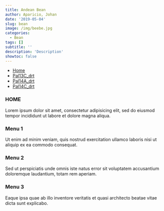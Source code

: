 ```yaml
---
title: Andean Bean
author: Aparicio, Johan
date: '2019-05-04'
slug: bean
image: /img/beebe.jpg 
categories:
  - Bean
tags: []
subtitle: ''
description: 'Description'
showtoc: false
---
```




<!--  Pruebas -->


   <ul class="nav nav-tabs">
    <li class="active"><a data-toggle="tab" href="#home">Home</a></li>
    <li><a data-toggle="tab" href="#menu1">Pal13C_drt</a></li>
    <li><a data-toggle="tab" href="#menu2">Pal14A_drt</a></li>
    <li><a data-toggle="tab" href="#menu3">Pal14C_drt</a></li>
  </ul>
  
  <div class="tab-content">
    <div id="home" class="tab-pane fade in active">
      <h3>HOME</h3>
      <p>Lorem ipsum dolor sit amet, consectetur adipisicing elit, sed do eiusmod tempor incididunt ut labore et dolore magna aliqua.</p>
    </div>
    <div id="menu1" class="tab-pane fade">
      <h3>Menu 1</h3>
      <p>Ut enim ad minim veniam, quis nostrud exercitation ullamco laboris nisi ut aliquip ex ea commodo consequat.</p>
    </div>
    <div id="menu2" class="tab-pane fade">
      <h3>Menu 2</h3>
      <p>Sed ut perspiciatis unde omnis iste natus error sit voluptatem accusantium doloremque laudantium, totam rem aperiam.</p>
    </div>
    <div id="menu3" class="tab-pane fade">
      <h3>Menu 3</h3>
      <p>Eaque ipsa quae ab illo inventore veritatis et quasi architecto beatae vitae dicta sunt explicabo.</p>
    </div>
  </div>
  

  <!-- Javascript  <script type="text/javascript" src="/java.js"></script>  -->


